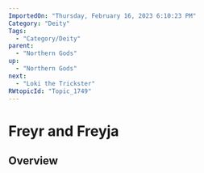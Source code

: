```yaml
---
ImportedOn: "Thursday, February 16, 2023 6:10:23 PM"
Category: "Deity"
Tags:
  - "Category/Deity"
parent:
  - "Northern Gods"
up:
  - "Northern Gods"
next:
  - "Loki the Trickster"
RWtopicId: "Topic_1749"
---
```

# Freyr and Freyja
## Overview
